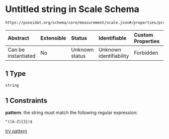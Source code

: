 # Untitled string in Scale Schema

```txt
https://poseidat.org/schema/core/measurement/scale.json#/properties/product/anyOf/1
```



| Abstract            | Extensible | Status         | Identifiable            | Custom Properties | Additional Properties | Access Restrictions | Defined In                                                                |
| :------------------ | :--------- | :------------- | :---------------------- | :---------------- | :-------------------- | :------------------ | :------------------------------------------------------------------------ |
| Can be instantiated | No         | Unknown status | Unknown identifiability | Forbidden         | Allowed               | none                | [scale.json*](schemas/core/measurement/scale.json "open original schema") |

## 1 Type

`string`

## 1 Constraints

**pattern**: the string must match the following regular expression: 

```regexp
^([A-Z]{3})$
```

[try pattern](https://regexr.com/?expression=%5E\(%5BA-Z%5D%7B3%7D\)%24 "try regular expression with regexr.com")

